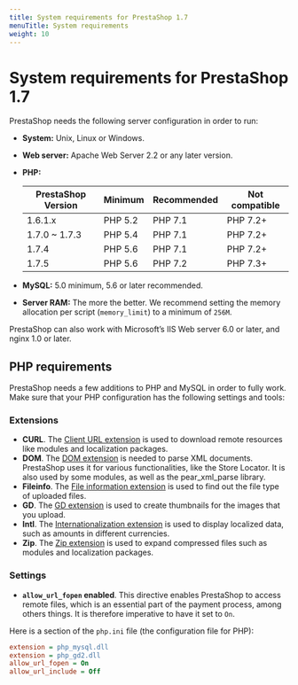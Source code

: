 ```yaml
---
title: System requirements for PrestaShop 1.7
menuTitle: System requirements
weight: 10
---
```


# System requirements for PrestaShop 1.7

PrestaShop needs the following server configuration in order to run:

* **System:** Unix, Linux or Windows.
* **Web server:** Apache Web Server 2.2 or any later version.
* **PHP:** 

    | PrestaShop Version | Minimum | Recommended | Not compatible
    | --- | --- | --- | ---
    | 1.6.1.x | PHP 5.2 | PHP 7.1 | PHP 7.2+
    | 1.7.0 ~ 1.7.3 | PHP 5.4 | PHP 7.1 | PHP 7.2+
    | 1.7.4 | PHP 5.6 | PHP 7.1 | PHP 7.2+
    | 1.7.5 | PHP 5.6 | PHP 7.2 | PHP 7.3+

* **MySQL:** 5.0 minimum, 5.6 or later recommended.
* **Server RAM:** The more the better. We recommend setting the memory allocation per script (`memory_limit`) to a minimum of `256M`.

PrestaShop can also work with Microsoft’s IIS Web server 6.0 or later, and nginx 1.0 or later.

## PHP requirements

PrestaShop needs a few additions to PHP and MySQL in order to fully work. Make sure that your PHP configuration has the following settings and tools:

### Extensions

* **CURL**. The [Client URL extension](http://php.net/manual/en/book.curl.php) is used to download remote resources like modules and localization packages.
* **DOM**. The [DOM extension](http://php.net/manual/en/book.dom.php) is needed to parse XML documents. PrestaShop uses it for various functionalities, like the Store Locator. It is also used by some modules, as well as the pear_xml_parse library.
* **Fileinfo**. The [File information extension](http://php.net/manual/en/book.fileinfo.php) is used to find out the file type of uploaded files.
* **GD**. The [GD extension](http://php.net/manual/en/book.image.php) is used to create thumbnails for the images that you upload.
* **Intl**. The [Internationalization extension](http://php.net/manual/en/book.intl.php) is used to display localized data, such as amounts in different currencies.
* **Zip**. The [Zip extension](http://php.net/manual/en/book.zip.php) is used to expand compressed files such as modules and localization packages.

### Settings

* **`allow_url_fopen` enabled**. This directive enables PrestaShop to access remote files, which is an essential part of the payment process, among others things. It is therefore imperative to have it set to `On`.

Here is a section of the `php.ini` file (the configuration file for PHP):

```ini
extension = php_mysql.dll
extension = php_gd2.dll
allow_url_fopen = On
allow_url_include = Off
```
